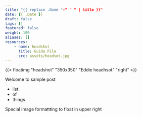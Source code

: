 ```yaml
---
title: "{{ replace .Name "-" " " | title }}"
date: {{ .Date }}
draft: false
tags: []
featured: false
weight: 100
aliases: []
resources:
    - name: headshot
      title: Guida Pile
      src: assets/headsot.jpg
---
```

{{< floatimg "headshot" "350x350" "Eddie headhsot" "right" >}}

Welcome to sample post

- list
- of 
- things

Special image formattting to float in upper right